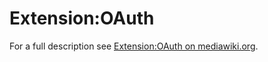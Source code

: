 # Extension:OAuth

For a full description see [Extension:OAuth on mediawiki.org](https://www.mediawiki.org/wiki/Extension:OAuth).
